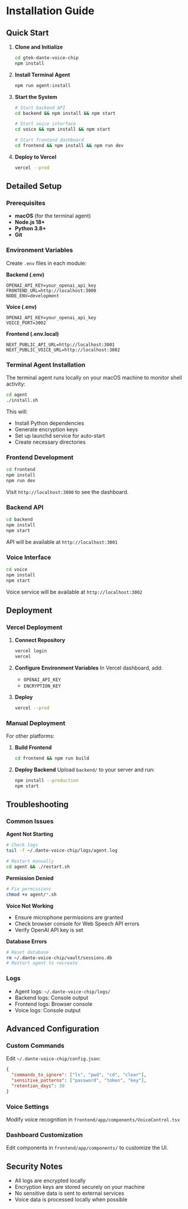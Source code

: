 # Installation Guide

## Quick Start

1. **Clone and Initialize**
   ```bash
   cd gtek-dante-voice-chip
   npm install
   ```

2. **Install Terminal Agent**
   ```bash
   npm run agent:install
   ```

3. **Start the System**
   ```bash
   # Start backend API
   cd backend && npm install && npm start
   
   # Start voice interface
   cd voice && npm install && npm start
   
   # Start frontend dashboard
   cd frontend && npm install && npm run dev
   ```

4. **Deploy to Vercel**
   ```bash
   vercel --prod
   ```

## Detailed Setup

### Prerequisites

- **macOS** (for the terminal agent)
- **Node.js 18+**
- **Python 3.8+**
- **Git**

### Environment Variables

Create `.env` files in each module:

**Backend (.env)**
```
OPENAI_API_KEY=your_openai_api_key
FRONTEND_URL=http://localhost:3000
NODE_ENV=development
```

**Voice (.env)**
```
OPENAI_API_KEY=your_openai_api_key
VOICE_PORT=3002
```

**Frontend (.env.local)**
```
NEXT_PUBLIC_API_URL=http://localhost:3001
NEXT_PUBLIC_VOICE_URL=http://localhost:3002
```

### Terminal Agent Installation

The terminal agent runs locally on your macOS machine to monitor shell activity:

```bash
cd agent
./install.sh
```

This will:
- Install Python dependencies
- Generate encryption keys
- Set up launchd service for auto-start
- Create necessary directories

### Frontend Development

```bash
cd frontend
npm install
npm run dev
```

Visit `http://localhost:3000` to see the dashboard.

### Backend API

```bash
cd backend
npm install
npm start
```

API will be available at `http://localhost:3001`

### Voice Interface

```bash
cd voice
npm install
npm start
```

Voice service will be available at `http://localhost:3002`

## Deployment

### Vercel Deployment

1. **Connect Repository**
   ```bash
   vercel login
   vercel
   ```

2. **Configure Environment Variables**
   In Vercel dashboard, add:
   - `OPENAI_API_KEY`
   - `ENCRYPTION_KEY`

3. **Deploy**
   ```bash
   vercel --prod
   ```

### Manual Deployment

For other platforms:

1. **Build Frontend**
   ```bash
   cd frontend && npm run build
   ```

2. **Deploy Backend**
   Upload `backend/` to your server and run:
   ```bash
   npm install --production
   npm start
   ```

## Troubleshooting

### Common Issues

**Agent Not Starting**
```bash
# Check logs
tail -f ~/.dante-voice-chip/logs/agent.log

# Restart manually
cd agent && ./restart.sh
```

**Permission Denied**
```bash
# Fix permissions
chmod +x agent/*.sh
```

**Voice Not Working**
- Ensure microphone permissions are granted
- Check browser console for Web Speech API errors
- Verify OpenAI API key is set

**Database Errors**
```bash
# Reset database
rm ~/.dante-voice-chip/vault/sessions.db
# Restart agent to recreate
```

### Logs

- Agent logs: `~/.dante-voice-chip/logs/`
- Backend logs: Console output
- Frontend logs: Browser console
- Voice logs: Console output

## Advanced Configuration

### Custom Commands

Edit `~/.dante-voice-chip/config.json`:

```json
{
  "commands_to_ignore": ["ls", "pwd", "cd", "clear"],
  "sensitive_patterns": ["password", "token", "key"],
  "retention_days": 30
}
```

### Voice Settings

Modify voice recognition in `frontend/app/components/VoiceControl.tsx`

### Dashboard Customization

Edit components in `frontend/app/components/` to customize the UI.

## Security Notes

- All logs are encrypted locally
- Encryption keys are stored securely on your machine
- No sensitive data is sent to external services
- Voice data is processed locally when possible